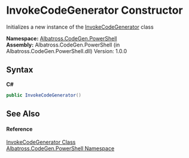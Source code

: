 # InvokeCodeGenerator Constructor 
 

Initializes a new instance of the <a href="T_Albatross_CodeGen_PowerShell_InvokeCodeGenerator.md">InvokeCodeGenerator</a> class

**Namespace:**&nbsp;<a href="N_Albatross_CodeGen_PowerShell.md">Albatross.CodeGen.PowerShell</a><br />**Assembly:**&nbsp;Albatross.CodeGen.PowerShell (in Albatross.CodeGen.PowerShell.dll) Version: 1.0.0

## Syntax

**C#**<br />
``` C#
public InvokeCodeGenerator()
```


## See Also


#### Reference
<a href="T_Albatross_CodeGen_PowerShell_InvokeCodeGenerator.md">InvokeCodeGenerator Class</a><br /><a href="N_Albatross_CodeGen_PowerShell.md">Albatross.CodeGen.PowerShell Namespace</a><br />